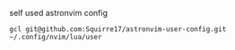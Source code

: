 self used astronvim config
```shell
gcl git@github.com:Squirre17/astronvim-user-config.git ~/.config/nvim/lua/user
```
